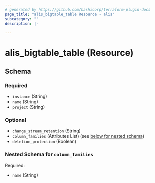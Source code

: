 ```yaml
---
# generated by https://github.com/hashicorp/terraform-plugin-docs
page_title: "alis_bigtable_table Resource - alis"
subcategory: ""
description: |-
  
---
```


# alis_bigtable_table (Resource)





<!-- schema generated by tfplugindocs -->
## Schema

### Required

- `instance` (String)
- `name` (String)
- `project` (String)

### Optional

- `change_stream_retention` (String)
- `column_families` (Attributes List) (see [below for nested schema](#nestedatt--column_families))
- `deletion_protection` (Boolean)

<a id="nestedatt--column_families"></a>
### Nested Schema for `column_families`

Required:

- `name` (String)
